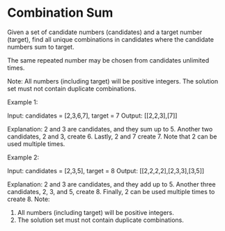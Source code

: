 # Combination Sum

Given a set of candidate numbers (candidates) and a target number (target), find all unique combinations in candidates where the candidate numbers sum to target.

The same repeated number may be chosen from candidates unlimited times.

Note: All numbers (including target) will be positive integers. 
The solution set must not contain duplicate combinations.

Example 1:

Input: candidates = [2,3,6,7], target = 7
Output: [[2,2,3],[7]]

Explanation:
2 and 3 are candidates, and they sum up to 5.
Another two candidates, 2 and 3, create 6.
Lastly, 2 and 7 create 7.
Note that 2 can be used multiple times.

Example 2:

Input: candidates = [2,3,5], target = 8
Output: [[2,2,2,2],[2,3,3],[3,5]]

Explanation:
2 and 3 are candidates, and they add up to 5.
Another three candidates, 2, 3, and 5, create 8.
Finally, 2 can be used multiple times to create 8.
Note:
1. All numbers (including target) will be positive integers.
2. The solution set must not contain duplicate combinations.